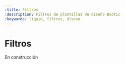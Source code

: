 ```yaml
---
:title: Filtros
:description: Filtros de plantillas de diseño Bootic
:keywords: liquid, filtros, diseno
---
```


# Filtros

En construcción